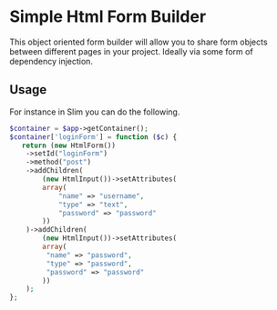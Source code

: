 # Simple Html Form Builder

This object oriented form builder will allow you to share form objects between different pages in your project.
Ideally via some form of dependency injection.

## Usage

For instance in Slim you can do the following.

```php
$container = $app->getContainer();
$container['loginForm'] = function ($c) {
   return (new HtmlForm())
    ->setId("loginForm")
    ->method("post")
    ->addChildren(
        (new HtmlInput())->setAttributes(
        array(
            "name" => "username",
            "type" => "text",
            "password" => "password"
        ))
    )->addChildren(
        (new HtmlInput())->setAttributes(
        array(
         "name" => "password",
         "type" => "password",
         "password" => "password"
        ))
    );
};

```